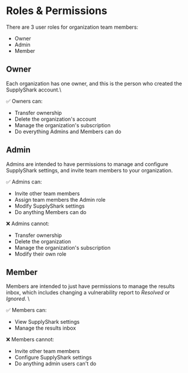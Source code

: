 # Roles & Permissions

There are 3 user roles for organization team members:

* Owner
* Admin
* Member

## Owner

Each organization has one owner, and this is the person who created the SupplyShark account.\


✅ Owners can:

* Transfer ownership
* Delete the organization's account
* Manage the organization's subscription
* Do everything Admins and Members can do

## Admin

Admins are intended to have permissions to manage and configure SupplyShark settings, and invite team members to your organization.\
&#x20;

✅ Admins can:

* Invite other team members
* Assign team members the Admin role
* Modify SupplyShark settings
* Do anything Members can do

❌ Admins cannot:

* Transfer ownership
* Delete the organization
* Manage the organization's subscription
* Modify their own role

## Member

Members are intended to just have permissions to manage the results inbox, which includes changing a vulnerability report to _Resolved_ or _Ignored_. \


✅ Members can:

* View SupplyShark settings
* Manage the results inbox

❌ Members cannot:

* Invite other team members
* Configure SupplyShark settings
* Do anything admin users can't do

